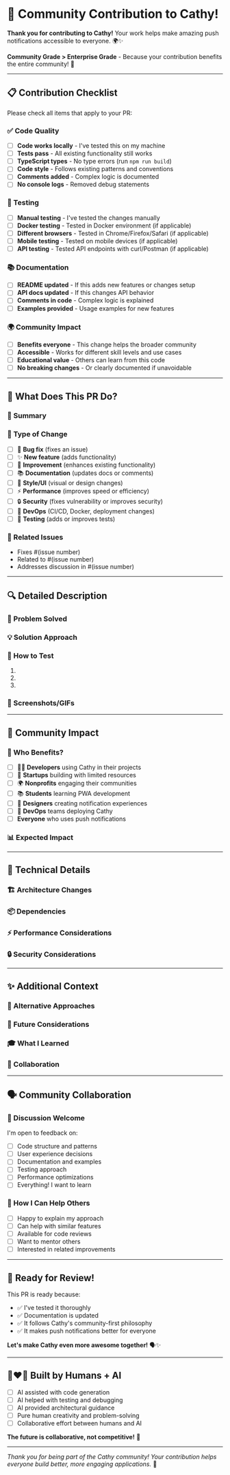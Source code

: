 # 🎉 Community Contribution to Cathy!

**Thank you for contributing to Cathy!** Your work helps make amazing push notifications accessible to everyone. 🌍✨

**Community Grade > Enterprise Grade** - Because your contribution benefits the entire community! 🚀

---

## 📋 Contribution Checklist

Please check all items that apply to your PR:

### ✅ Code Quality
- [ ] **Code works locally** - I've tested this on my machine
- [ ] **Tests pass** - All existing functionality still works  
- [ ] **TypeScript types** - No type errors (run `npm run build`)
- [ ] **Code style** - Follows existing patterns and conventions
- [ ] **Comments added** - Complex logic is documented
- [ ] **No console logs** - Removed debug statements

### 🧪 Testing  
- [ ] **Manual testing** - I've tested the changes manually
- [ ] **Docker testing** - Tested in Docker environment (if applicable)
- [ ] **Different browsers** - Tested in Chrome/Firefox/Safari (if applicable)
- [ ] **Mobile testing** - Tested on mobile devices (if applicable)
- [ ] **API testing** - Tested API endpoints with curl/Postman (if applicable)

### 📚 Documentation
- [ ] **README updated** - If this adds new features or changes setup
- [ ] **API docs updated** - If this changes API behavior
- [ ] **Comments in code** - Complex logic is explained
- [ ] **Examples provided** - Usage examples for new features

### 🌍 Community Impact
- [ ] **Benefits everyone** - This change helps the broader community
- [ ] **Accessible** - Works for different skill levels and use cases
- [ ] **Educational value** - Others can learn from this code
- [ ] **No breaking changes** - Or clearly documented if unavoidable

---

## 🎯 What Does This PR Do?

### 📝 Summary
<!-- Describe what this PR accomplishes in 1-2 sentences -->

### 🚀 Type of Change
<!-- Check all that apply -->
- [ ] 🐛 **Bug fix** (fixes an issue)
- [ ] ✨ **New feature** (adds functionality)
- [ ] 🔧 **Improvement** (enhances existing functionality)
- [ ] 📚 **Documentation** (updates docs or comments)
- [ ] 🎨 **Style/UI** (visual or design changes)
- [ ] ⚡ **Performance** (improves speed or efficiency)
- [ ] 🔒 **Security** (fixes vulnerability or improves security)
- [ ] 🐳 **DevOps** (CI/CD, Docker, deployment changes)
- [ ] 🧪 **Testing** (adds or improves tests)

### 🔗 Related Issues
<!-- Link any related issues -->
- Fixes #(issue number)
- Related to #(issue number)
- Addresses discussion in #(issue number)

---

## 🔍 Detailed Description

### 🎯 Problem Solved
<!-- What problem does this solve? Who benefits? -->

### 💡 Solution Approach  
<!-- How did you solve it? Why this approach? -->

### 🧪 How to Test
<!-- Step-by-step instructions for reviewers to test your changes -->

1. 
2. 
3. 

### 📸 Screenshots/GIFs
<!-- If this changes UI, show before/after screenshots -->

---

## 🌟 Community Impact

### 👥 Who Benefits?
<!-- Check all that apply -->
- [ ] 🧑‍💻 **Developers** using Cathy in their projects
- [ ] 🚀 **Startups** building with limited resources  
- [ ] 🌍 **Nonprofits** engaging their communities
- [ ] 📚 **Students** learning PWA development
- [ ] 🎨 **Designers** creating notification experiences
- [ ] 🔧 **DevOps** teams deploying Cathy
- [ ] **Everyone** who uses push notifications

### 📊 Expected Impact
<!-- Describe the positive impact on the community -->

---

## 🔧 Technical Details

### 🏗️ Architecture Changes
<!-- Any changes to overall structure or patterns? -->

### 📦 Dependencies
<!-- New dependencies added or removed? -->

### ⚡ Performance Considerations
<!-- Impact on performance, bundle size, etc.? -->

### 🔒 Security Considerations  
<!-- Any security implications? -->

---

## ✨ Additional Context

### 🤔 Alternative Approaches
<!-- Other ways you considered solving this -->

### 🔮 Future Considerations
<!-- How does this set up future improvements? -->

### 🎓 What I Learned
<!-- Share something you learned while working on this -->

### 🤝 Collaboration
<!-- Did you get help from anyone? Want to thank someone? -->

---

## 🗣️ Community Collaboration

### 💬 Discussion Welcome
I'm open to feedback on:
- [ ] Code structure and patterns
- [ ] User experience decisions  
- [ ] Documentation and examples
- [ ] Testing approach
- [ ] Performance optimizations
- [ ] Everything! I want to learn

### 🤝 How I Can Help Others
- [ ] Happy to explain my approach
- [ ] Can help with similar features
- [ ] Available for code reviews
- [ ] Want to mentor others
- [ ] Interested in related improvements

---

## 🎉 Ready for Review!

This PR is ready because:
- ✅ I've tested it thoroughly
- ✅ Documentation is updated
- ✅ It follows Cathy's community-first philosophy
- ✅ It makes push notifications better for everyone

**Let's make Cathy even more awesome together!** 🗣️✨

---

## 🤖❤️🧑 Built by Humans + AI

<!-- If AI helped with this contribution, feel free to mention how! -->
- [ ] AI assisted with code generation
- [ ] AI helped with testing and debugging  
- [ ] AI provided architectural guidance
- [ ] Pure human creativity and problem-solving
- [ ] Collaborative effort between humans and AI

**The future is collaborative, not competitive!** 🌟

---

*Thank you for being part of the Cathy community! Your contribution helps everyone build better, more engaging applications.* 💝
